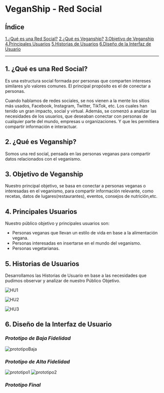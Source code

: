 # VeganShip - Red Social

## Índice

[1.¿Qué es una Red Social?](#1-¿que-es-una-red-social?)
[2.¿Qué es Veganship?](#2-¿que-es-veganship?)
[3.Objetivo de Veganship](#3-objetivos-de-veganship)
[4.Principales Usuarios](#4-principales-usuarios)
[5.Historias de Usuarios](#5-historias-de-usuarios)
[6.Diseño de la Interfaz de Usuario](#6-diseño-de-la-interfaz-de-usuario)

***

## **1. ¿Qué es una Red Social?**

Es una estructura social formada por personas que comparten intereses similares y/o valores comunes. El principal propósito es el de conectar a personas.

Cuando hablamos de redes sociales, se nos vienen a la mente los sitios más usados, Facebook, Instagram, Twitter, TikTok, etc. Los cuales han tenido un gran impacto, social y virtual.
Además, se comenzó a analizar las necesidades de los usuarios, que deseaban conectar con personas de cualquier parte del mundo, empresas u organizaciones. Y que les permitiera compartir información e interactuar.

## **2. ¿Qué es Veganship?**

Somos una red social, pensada en las personas veganas para compartir datos relacionados con el veganismo. 

## **3. Objetivo de Veganship**

Nuestro principal objetivo, se basa en conectar a personas veganas o interesadas en el veganismo, para compartir información relevante, como recetas, datos de lugares(restaurantes), eventos, consejos de nutrición,etc.

## **4. Principales Usuarios**

Nuestro público objetivo y principales usuarios son:
* Personas veganas que llevan un estilo de vida en base a la alimentación vegana.
* Personas interesadas en insertarse en el mundo del veganismo.
* Personas vegetarianas.
 
 ## **5. Historias de Usuarios**

Desarrollamos las Historias de Usuario en base a las necesidades que pudimos observar y analizar de nuestro Público Objetivo.

![HU1](src/img/HU1.png)

![HU2](src/img/HU2.png)

![HU3](src/img/HU3.png)

## **6. Diseño de la Interfaz de Usuario**

### ***Prototipo de Baja Fidelidad***

![prototipoBaja](src/img/prototipoBaja.png)

### ***Prototipo de Alta Fidelidad***

![prototipo1](src/img/prototipo1.png)
![prototipo2](src/img/prototipo2.png)

### ***Prototipo Final***

